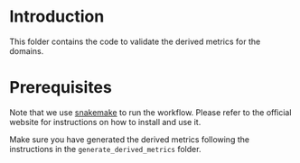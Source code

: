 # Introduction

This folder contains the code to validate the derived metrics for the domains.

# Prerequisites

Note that we use [snakemake](https://snakemake.readthedocs.io/en/stable/) to run the workflow.
Please refer to the official website for instructions on how to install and use it.

Make sure you have generated the derived metrics following the instructions in the `generate_derived_metrics` folder.